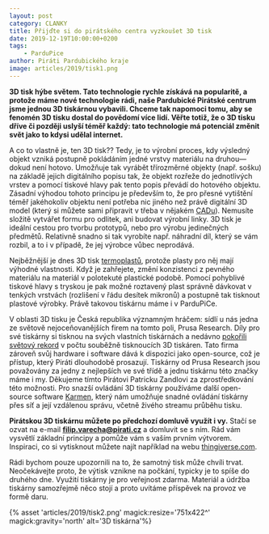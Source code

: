 ```yaml
---
layout: post
category: CLANKY
title: Přijďte si do pirátského centra vyzkoušet 3D tisk
date: 2019-12-19T10:00:00+0200
tags: 
    - ParduPice
author: Piráti Pardubického kraje
image: articles/2019/tisk1.png
---
```



**3D tisk hýbe světem. Tato technologie rychle získává na popularitě, a protože máme nové technologie rádi, naše Pardubické Pirátské centrum jsme jednou 3D tiskárnou vybavili. Chceme tak napomoci tomu, aby se fenomén 3D tisku dostal do povědomí více lidí. Věřte totiž, že o 3D tisku dříve či později uslyší téměř každý: tato technologie má potenciál změnit svět jako to kdysi udělal internet.**

A co to vlastně je, ten 3D tisk?? Tedy, je to výrobní proces, kdy výsledný objekt vzniká postupně pokládáním jedné vrstvy materiálu na druhou—dokud není hotovo. Umožňuje tak vyrábět třírozměrné objekty (např. sošku) na základě jejich digitálního popisu tak, že objekt rozřeže do jednotlivých vrstev a pomocí tiskové hlavy pak tento popis převádí do hotového objektu. Zásadní výhodou tohoto principu je především to, že pro přesné vytištění téměř jakéhokoliv objektu není potřeba nic jiného než právě digitální 3D model (který si můžete sami připravit v třeba v nějakém [CADu](https://cs.wikipedia.org/wiki/Computer_aided_design)). Nemusíte složitě vytvářet formu pro odlitek, ani budovat výrobní linky. 3D tisk je ideální cestou pro tvorbu prototypů, nebo pro výrobu jedinečných předmětů. Relativně snadno si tak vyrobíte např. náhradní díl, který se vám rozbil, a to i v případě, že jej výrobce vůbec neprodává.

Nejběžnější je dnes 3D tisk [termoplastů](https://cs.wikipedia.org/wiki/Termoplast), protože plasty pro něj mají výhodné vlastnosti. Když je zahřejete, změní konzistenci z pevného materiálu na materiál v polotekuté plastické podobě. Pomocí pohyblivé tiskové hlavy s tryskou je pak možné roztavený plast správně dávkovat v tenkých vrstvách (rozlišení v řádu desítek mikronů) a postupně tak tisknout plastové výrobky. 
Právě takovou tiskárnu máme i v ParduPiCe.

V oblasti 3D tisku je Česká republika významným hráčem: sídlí u nás jedna ze světově nejoceňovanějších firem na tomto poli, Prusa Research. Díly pro své tiskárny si tisknou na svých vlastních tiskárnách a nedávno [pokořili světový rekord](https://www.guinnessworldrecords.com/world-records/most-3d-printers-operating-simultaneously/)  v počtu souběžně tisknoucích 3D tiskáren. Tato firma zároveň svůj hardware i software dává k dispozici jako open-source, což je přístup, který Piráti dlouhodobě prosazují. Tiskárny od Prusa Research jsou považovány za jedny z nejlepších ve své třídě a jednu tiskárnu této značky máme i my. Děkujeme tímto Pirátovi Patricku Zandlovi za zprostředkování této možnosti. Pro snazší ovládání 3D tiskárny používáme další open-source software [Karmen](https://karmen.fragaria.cz/), který nám umožňuje snadné ovládání tiskárny přes síť a její vzdálenou správu, včetně živého streamu průběhu tisku.

**Pirátskou 3D tiskárnu můžete po předchozí domluvě využít i vy.** Stačí se ozvat na e-mail **filip.varecha@pirati.cz** a domluvit se s ním. Rád vám vysvětlí základní principy a pomůže vám s vaším prvním výtvorem. Inspiraci, co si vytisknout můžete najít například na webu [thingiverse.com](http://thingiverse.com/). 

Rádi bychom pouze upozornili na to, že samotný tisk může chvíli trvat. Neočekávejte proto, že výtisk vznikne na počkání, typicky je to spíše do druhého dne. Využití tiskárny je pro veřejnost zdarma. Materiál a údržba tiskárny samozřejmě něco stojí a proto uvítáme příspěvek na provoz ve formě daru.

{% asset 'articles/2019/tisk2.png' magick:resize='751x422^' 
magick:gravity='north' alt='3D tiskárna'%}
